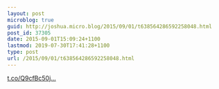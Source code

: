 ```yaml
---
layout: post
microblog: true
guid: http://joshua.micro.blog/2015/09/01/t638564286592258048.html
post_id: 37305
date: 2015-09-01T15:09:24+1100
lastmod: 2019-07-30T17:41:28+1100
type: post
url: /2015/09/01/t638564286592258048.html
---
```

[t.co/Q9cfBc50j...](http://t.co/Q9cfBc50js)
